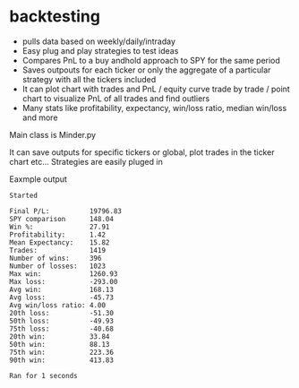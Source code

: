 # backtesting

- pulls data based on weekly/daily/intraday
- Easy plug and play strategies to test ideas
- Compares PnL to a buy andhold approach to SPY for the same period
- Saves outpouts for each ticker or only the aggregate of a particular strategy with all the tickers included
- It can plot chart with trades and PnL / equity curve trade by trade / point chart to visualize PnL of all trades and find outliers
- Many stats like profitability, expectancy, win/loss ratio, median win/loss and more


Main class is Minder.py

It can save outputs for specific tickers or global, plot trades in the ticker chart etc...
Strategies are easily pluged in

Eaxmple output
```
Started

Final P/L:          19796.83
SPY comparison      148.04
Win %:              27.91
Profitability:      1.42
Mean Expectancy:    15.82
Trades:             1419
Number of wins:     396
Number of losses:   1023
Max win:            1260.93
Max loss:           -293.00
Avg win:            168.13
Avg loss:           -45.73
Avg win/loss ratio: 4.00
20th loss:          -51.30
50th loss:          -49.93
75th loss:          -40.68
20th win:           33.84
50th win:           88.13
75th win:           223.36
90th win:           413.83

Ran for 1 seconds
```